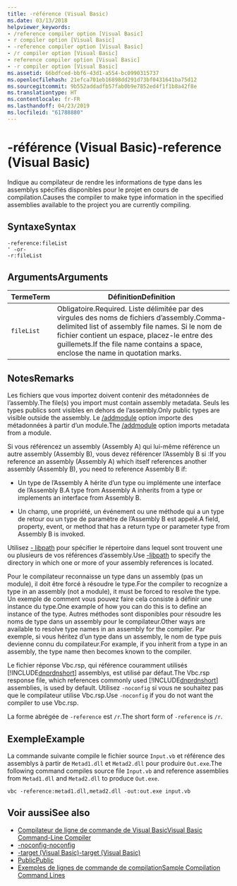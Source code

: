 ```yaml
---
title: -référence (Visual Basic)
ms.date: 03/13/2018
helpviewer_keywords:
- /reference compiler option [Visual Basic]
- r compiler option [Visual Basic]
- -reference compiler option [Visual Basic]
- /r compiler option [Visual Basic]
- reference compiler option [Visual Basic]
- -r compiler option [Visual Basic]
ms.assetid: 66bdfced-bbf6-43d1-a554-bc0990315737
ms.openlocfilehash: 21efca701eb16898dd291d73bf0431641ba75d12
ms.sourcegitcommit: 9b552addadfb57fab0b9e7852ed4f1f1b8a42f8e
ms.translationtype: HT
ms.contentlocale: fr-FR
ms.lasthandoff: 04/23/2019
ms.locfileid: "61788880"
---
```

# <a name="-reference-visual-basic"></a><span data-ttu-id="9db73-102">-référence (Visual Basic)</span><span class="sxs-lookup"><span data-stu-id="9db73-102">-reference (Visual Basic)</span></span>
<span data-ttu-id="9db73-103">Indique au compilateur de rendre les informations de type dans les assemblys spécifiés disponibles pour le projet en cours de compilation.</span><span class="sxs-lookup"><span data-stu-id="9db73-103">Causes the compiler to make type information in the specified assemblies available to the project you are currently compiling.</span></span>  
  
## <a name="syntax"></a><span data-ttu-id="9db73-104">Syntaxe</span><span class="sxs-lookup"><span data-stu-id="9db73-104">Syntax</span></span>  
  
```  
-reference:fileList  
' -or-  
-r:fileList  
```  
  
## <a name="arguments"></a><span data-ttu-id="9db73-105">Arguments</span><span class="sxs-lookup"><span data-stu-id="9db73-105">Arguments</span></span>  
  
|<span data-ttu-id="9db73-106">Terme</span><span class="sxs-lookup"><span data-stu-id="9db73-106">Term</span></span>|<span data-ttu-id="9db73-107">Définition</span><span class="sxs-lookup"><span data-stu-id="9db73-107">Definition</span></span>|  
|---|---|  
|`fileList`|<span data-ttu-id="9db73-108">Obligatoire.</span><span class="sxs-lookup"><span data-stu-id="9db73-108">Required.</span></span> <span data-ttu-id="9db73-109">Liste délimitée par des virgules des noms de fichiers d’assembly.</span><span class="sxs-lookup"><span data-stu-id="9db73-109">Comma-delimited list of assembly file names.</span></span> <span data-ttu-id="9db73-110">Si le nom de fichier contient un espace, placez-le entre des guillemets.</span><span class="sxs-lookup"><span data-stu-id="9db73-110">If the file name contains a space, enclose the name in quotation marks.</span></span>|  
  
## <a name="remarks"></a><span data-ttu-id="9db73-111">Notes</span><span class="sxs-lookup"><span data-stu-id="9db73-111">Remarks</span></span>  
 <span data-ttu-id="9db73-112">Les fichiers que vous importez doivent contenir des métadonnées de l’assembly.</span><span class="sxs-lookup"><span data-stu-id="9db73-112">The file(s) you import must contain assembly metadata.</span></span> <span data-ttu-id="9db73-113">Seuls les types publics sont visibles en dehors de l’assembly.</span><span class="sxs-lookup"><span data-stu-id="9db73-113">Only public types are visible outside the assembly.</span></span> <span data-ttu-id="9db73-114">Le [/addmodule](../../../visual-basic/reference/command-line-compiler/addmodule.md) option importe des métadonnées à partir d’un module.</span><span class="sxs-lookup"><span data-stu-id="9db73-114">The [/addmodule](../../../visual-basic/reference/command-line-compiler/addmodule.md) option imports metadata from a module.</span></span>  
  
 <span data-ttu-id="9db73-115">Si vous référencez un assembly (Assembly A) qui lui-même référence un autre assembly (Assembly B), vous devez référencer l’Assembly B si :</span><span class="sxs-lookup"><span data-stu-id="9db73-115">If you reference an assembly (Assembly A) which itself references another assembly (Assembly B), you need to reference Assembly B if:</span></span>  
  
- <span data-ttu-id="9db73-116">Un type de l’Assembly A hérite d’un type ou implémente une interface de l’Assembly B.</span><span class="sxs-lookup"><span data-stu-id="9db73-116">A type from Assembly A inherits from a type or implements an interface from Assembly B.</span></span>  
  
- <span data-ttu-id="9db73-117">Un champ, une propriété, un événement ou une méthode qui a un type de retour ou un type de paramètre de l’Assembly B est appelé.</span><span class="sxs-lookup"><span data-stu-id="9db73-117">A field, property, event, or method that has a return type or parameter type from Assembly B is invoked.</span></span>  
  
 <span data-ttu-id="9db73-118">Utilisez [- libpath](../../../visual-basic/reference/command-line-compiler/libpath.md) pour spécifier le répertoire dans lequel sont trouvent une ou plusieurs de vos références d’assembly.</span><span class="sxs-lookup"><span data-stu-id="9db73-118">Use [-libpath](../../../visual-basic/reference/command-line-compiler/libpath.md) to specify the directory in which one or more of your assembly references is located.</span></span>  
  
 <span data-ttu-id="9db73-119">Pour le compilateur reconnaisse un type dans un assembly (pas un module), il doit être forcé à résoudre le type.</span><span class="sxs-lookup"><span data-stu-id="9db73-119">For the compiler to recognize a type in an assembly (not a module), it must be forced to resolve the type.</span></span> <span data-ttu-id="9db73-120">Un exemple de comment vous pouvez faire cela consiste à définir une instance du type.</span><span class="sxs-lookup"><span data-stu-id="9db73-120">One example of how you can do this is to define an instance of the type.</span></span> <span data-ttu-id="9db73-121">Autres méthodes sont disponibles pour résoudre les noms de type dans un assembly pour le compilateur.</span><span class="sxs-lookup"><span data-stu-id="9db73-121">Other ways are available to resolve type names in an assembly for the compiler.</span></span> <span data-ttu-id="9db73-122">Par exemple, si vous héritez d’un type dans un assembly, le nom de type puis devienne connu du compilateur.</span><span class="sxs-lookup"><span data-stu-id="9db73-122">For example, if you inherit from a type in an assembly, the type name then becomes known to the compiler.</span></span>  
  
 <span data-ttu-id="9db73-123">Le fichier réponse Vbc.rsp, qui référence couramment utilisés [!INCLUDE[dnprdnshort](~/includes/dnprdnshort-md.md)] assemblys, est utilisé par défaut.</span><span class="sxs-lookup"><span data-stu-id="9db73-123">The Vbc.rsp response file, which references commonly used [!INCLUDE[dnprdnshort](~/includes/dnprdnshort-md.md)] assemblies, is used by default.</span></span> <span data-ttu-id="9db73-124">Utilisez `-noconfig` si vous ne souhaitez pas que le compilateur utilise Vbc.rsp.</span><span class="sxs-lookup"><span data-stu-id="9db73-124">Use `-noconfig` if you do not want the compiler to use Vbc.rsp.</span></span>  
  
 <span data-ttu-id="9db73-125">La forme abrégée de `-reference` est `/r`.</span><span class="sxs-lookup"><span data-stu-id="9db73-125">The short form of `-reference` is `/r`.</span></span>  
  
## <a name="example"></a><span data-ttu-id="9db73-126">Exemple</span><span class="sxs-lookup"><span data-stu-id="9db73-126">Example</span></span>  
 <span data-ttu-id="9db73-127">La commande suivante compile le fichier source `Input.vb` et référence des assemblys à partir de `Metad1.dll` et `Metad2.dll` pour produire `Out.exe`.</span><span class="sxs-lookup"><span data-stu-id="9db73-127">The following command compiles source file `Input.vb` and reference assemblies from `Metad1.dll` and `Metad2.dll` to produce `Out.exe`.</span></span>  
  
```console
vbc -reference:metad1.dll,metad2.dll -out:out.exe input.vb  
```  
  
## <a name="see-also"></a><span data-ttu-id="9db73-128">Voir aussi</span><span class="sxs-lookup"><span data-stu-id="9db73-128">See also</span></span>

- [<span data-ttu-id="9db73-129">Compilateur de ligne de commande de Visual Basic</span><span class="sxs-lookup"><span data-stu-id="9db73-129">Visual Basic Command-Line Compiler</span></span>](../../../visual-basic/reference/command-line-compiler/index.md)
- [<span data-ttu-id="9db73-130">-noconfig</span><span class="sxs-lookup"><span data-stu-id="9db73-130">-noconfig</span></span>](../../../visual-basic/reference/command-line-compiler/noconfig.md)
- [<span data-ttu-id="9db73-131">-target (Visual Basic)</span><span class="sxs-lookup"><span data-stu-id="9db73-131">-target (Visual Basic)</span></span>](../../../visual-basic/reference/command-line-compiler/target.md)
- [<span data-ttu-id="9db73-132">Public</span><span class="sxs-lookup"><span data-stu-id="9db73-132">Public</span></span>](../../../visual-basic/language-reference/modifiers/public.md)
- [<span data-ttu-id="9db73-133">Exemples de lignes de commande de compilation</span><span class="sxs-lookup"><span data-stu-id="9db73-133">Sample Compilation Command Lines</span></span>](../../../visual-basic/reference/command-line-compiler/sample-compilation-command-lines.md)
